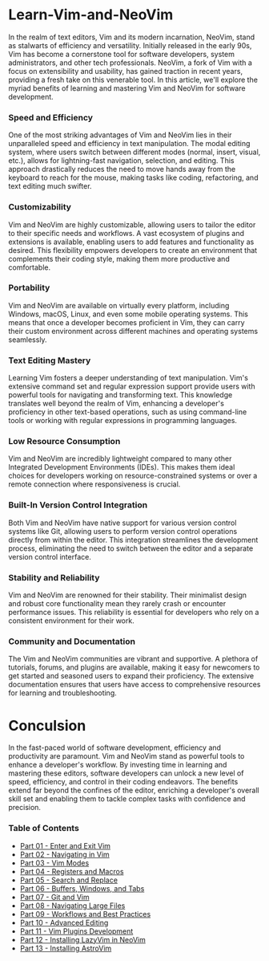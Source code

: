 # Learn-Vim-and-NeoVim

In the realm of text editors, Vim and its modern incarnation, NeoVim, stand as stalwarts of efficiency and versatility. Initially released in the early 90s, Vim has become a cornerstone tool for software developers, system administrators, and other tech professionals. NeoVim, a fork of Vim with a focus on extensibility and usability, has gained traction in recent years, providing a fresh take on this venerable tool. In this article, we'll explore the myriad benefits of learning and mastering Vim and NeoVim for software development.

### Speed and Efficiency

One of the most striking advantages of Vim and NeoVim lies in their unparalleled speed and efficiency in text manipulation. The modal editing system, where users switch between different modes (normal, insert, visual, etc.), allows for lightning-fast navigation, selection, and editing. This approach drastically reduces the need to move hands away from the keyboard to reach for the mouse, making tasks like coding, refactoring, and text editing much swifter.

### Customizability

Vim and NeoVim are highly customizable, allowing users to tailor the editor to their specific needs and workflows. A vast ecosystem of plugins and extensions is available, enabling users to add features and functionality as desired. This flexibility empowers developers to create an environment that complements their coding style, making them more productive and comfortable.

### Portability

Vim and NeoVim are available on virtually every platform, including Windows, macOS, Linux, and even some mobile operating systems. This means that once a developer becomes proficient in Vim, they can carry their custom environment across different machines and operating systems seamlessly.

### Text Editing Mastery

Learning Vim fosters a deeper understanding of text manipulation. Vim's extensive command set and regular expression support provide users with powerful tools for navigating and transforming text. This knowledge translates well beyond the realm of Vim, enhancing a developer's proficiency in other text-based operations, such as using command-line tools or working with regular expressions in programming languages.

### Low Resource Consumption
Vim and NeoVim are incredibly lightweight compared to many other Integrated Development Environments (IDEs). This makes them ideal choices for developers working on resource-constrained systems or over a remote connection where responsiveness is crucial.

### Built-In Version Control Integration

Both Vim and NeoVim have native support for various version control systems like Git, allowing users to perform version control operations directly from within the editor. This integration streamlines the development process, eliminating the need to switch between the editor and a separate version control interface.

### Stability and Reliability

Vim and NeoVim are renowned for their stability. Their minimalist design and robust core functionality mean they rarely crash or encounter performance issues. This reliability is essential for developers who rely on a consistent environment for their work.

### Community and Documentation

The Vim and NeoVim communities are vibrant and supportive. A plethora of tutorials, forums, and plugins are available, making it easy for newcomers to get started and seasoned users to expand their proficiency. The extensive documentation ensures that users have access to comprehensive resources for learning and troubleshooting.

# Conculsion

In the fast-paced world of software development, efficiency and productivity are paramount. Vim and NeoVim stand as powerful tools to enhance a developer's workflow. By investing time in learning and mastering these editors, software developers can unlock a new level of speed, efficiency, and control in their coding endeavors. The benefits extend far beyond the confines of the editor, enriching a developer's overall skill set and enabling them to tackle complex tasks with confidence and precision.

### Table of Contents
- [Part 01 - Enter and Exit Vim](https://github.com/rcallaby/Learn-Vim-and-NeoVim/blob/main/Lessons/Part-01-Enter-and-Exit-Vim/EnterandExit.md)
- [Part 02 - Navigating in Vim](https://github.com/rcallaby/Learn-Vim-and-NeoVim/blob/main/Lessons/Part-02-Navigating-in-Vim/Navigating-in-Vim.md)
- [Part 03 - Vim Modes](https://github.com/rcallaby/Learn-Vim-and-NeoVim/blob/main/Lessons/Part-03-Vim-Modes/vimmodes.md)
- [Part 04 - Registers and Macros](https://github.com/rcallaby/Learn-Vim-and-NeoVim/blob/main/Lessons/Part-04-Registers-and-Macros/registersandmacros.md)
- [Part 05 - Search and Replace](https://github.com/rcallaby/Learn-Vim-and-NeoVim/blob/main/Lessons/Part-05-Search-and-Replace/searchandreplace.md)
- [Part 06 - Buffers, Windows, and Tabs](https://github.com/rcallaby/Learn-Vim-and-NeoVim/blob/main/Lessons/Part-06-Buffers-Windows-Tabs/bufferswindowstabs.md)
- [Part 07 - Git and Vim](https://github.com/rcallaby/Learn-Vim-and-NeoVim/blob/main/Lessons/Part-07-Git-and-VIM/gitandvim.md)
- [Part 08 - Navigating Large Files](https://github.com/rcallaby/Learn-Vim-and-NeoVim/blob/main/Lessons/Part-08-Navigating-Large-Files/navigatinglargefiles.md)
- [Part 09 - Workflows and Best Practices](https://github.com/rcallaby/Learn-Vim-and-NeoVim/blob/main/Lessons/Part-09-Workflows-and-Best-Practices/workflows.md)
- [Part 10 - Advanced Editing](https://github.com/rcallaby/Learn-Vim-and-NeoVim/blob/main/Lessons/Part-10-Advanced-Editing/advancedediting.md)
- [Part 11 - Vim Plugins Development](https://github.com/rcallaby/Learn-Vim-and-NeoVim/blob/main/Lessons/Part-11-Vim-Plugins-Development/vimplugsins.md)
- [Part 12 - Installing LazyVim in NeoVim](https://github.com/rcallaby/Learn-Vim-and-NeoVim/blob/main/Lessons/Part-12-Installing-Lazyvim-NeoVim/installing-lazyvim.md)
- [Part 13 - Installing AstroVim](https://github.com/rcallaby/Learn-Vim-and-NeoVim/blob/main/Lessons/Part-13-Installing-AstroVim/astrovim.md)
